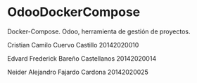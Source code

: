 # OdooDockerCompose
Docker-Compose. Odoo, herramienta de gestión de proyectos.

Cristian Camilo Cuervo Castillo 20142020010

Edvard Frederick Bareño Castellanos 20142020014

Neider Alejandro Fajardo Cardona 20142020025
